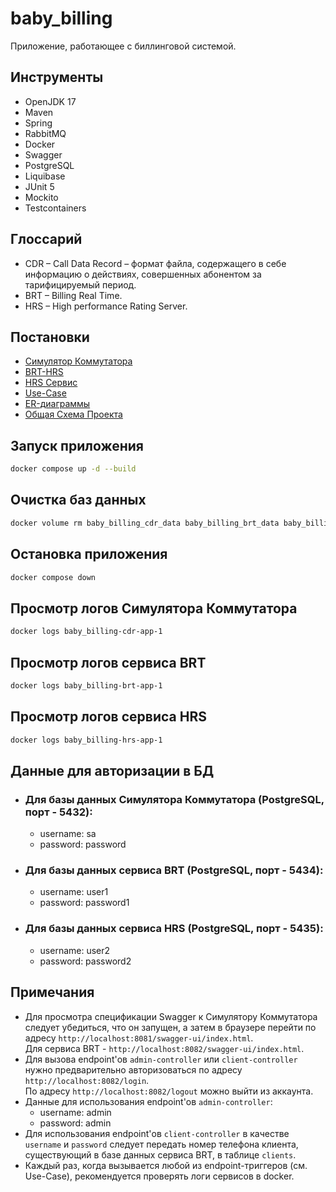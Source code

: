 # baby_billing
Приложение, работающее с биллинговой системой.

## Инструменты

- OpenJDK 17
- Maven
- Spring
- RabbitMQ
- Docker
- Swagger
- PostgreSQL
- Liquibase
- JUnit 5
- Mockito
- Testcontainers

## Глоссарий

- CDR – Call Data Record – формат файла, содержащего в себе информацию о действиях, совершенных абонентом за тарифицируемый период.
- BRT – Billing Real Time.
- HRS – High performance Rating Server.

## Постановки

- [Симулятор Коммутатора](https://docs.google.com/document/d/1uD2oaUhXccn-I2PdqZ1q3_mYTdI2XhHQ/edit?usp=sharing&ouid=113918469695711497887&rtpof=true&sd=true)
- [BRT-HRS](https://docs.google.com/document/d/1GosTWBp7OSpktRpfLRm14eGcjLiYv3jZ/edit?usp=sharing&ouid=113918469695711497887&rtpof=true&sd=true)
- [HRS Сервис](https://docs.google.com/document/d/1HjNd-IDC5nQDPpJ3f3gAjznPFq5SsIfD/edit?usp=sharing&ouid=113918469695711497887&rtpof=true&sd=true)
- [Use-Case](https://docs.google.com/document/d/19Jym4V2EAc4hVurmnbo5_9UYn61sK6K0/edit?usp=sharing&ouid=113918469695711497887&rtpof=true&sd=true)
- [ER-диаграммы](https://drive.google.com/file/d/1IyLWccGDe9aAdz40KbILt1M-0gVmsE-h/view?usp=sharing)
- [Общая Схема Проекта](https://drive.google.com/file/d/1UJjf8MSSPOa2BXljRD3xHSOZudCxqQH4/view?usp=sharing)

## Запуск приложения

```bash
docker compose up -d --build
```

## Очистка баз данных

```bash
docker volume rm baby_billing_cdr_data baby_billing_brt_data baby_billing_hrs_data
```

## Остановка приложения

```bash
docker compose down
```
## Просмотр логов Симулятора Коммутатора

```bash
docker logs baby_billing-cdr-app-1
```

## Просмотр логов сервиса BRT

```bash
docker logs baby_billing-brt-app-1
```

## Просмотр логов сервиса HRS

```bash
docker logs baby_billing-hrs-app-1
```

## Данные для авторизации в БД

- ### Для базы данных Симулятора Коммутатора (PostgreSQL, порт - 5432):
    - username: sa
    - password: password

- ### Для базы данных сервиса BRT (PostgreSQL, порт - 5434):
    - username: user1
    - password: password1

- ### Для базы данных сервиса HRS (PostgreSQL, порт - 5435):
    - username: user2
    - password: password2

## Примечания
- Для просмотра спецификации Swagger к Симулятору Коммутатора следует убедиться, что он запущен, а затем в браузере перейти по адресу ```http://localhost:8081/swagger-ui/index.html```.<br>
  Для сервиса BRT - ```http://localhost:8082/swagger-ui/index.html```.
- Для вызова endpoint'ов ```admin-controller``` или ```client-controller``` нужно предварительно авторизоваться по адресу ```http://localhost:8082/login```.<br>
  По адресу ```http://localhost:8082/logout``` можно выйти из аккаунта.
- Данные для использования endpoint'ов ```admin-controller```:
    - username: admin
    - password: admin
- Для использования endpoint'ов ```client-controller``` в качестве ```username``` и ```password``` следует передать номер телефона клиента, существующий в базе данных сервиса BRT, в таблице ```clients```.
- Каждый раз, когда вызывается любой из endpoint-триггеров (см. Use-Case), рекомендуется проверять логи сервисов в docker.
